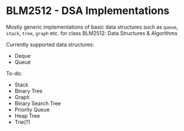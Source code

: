 # BLM2512 - DSA Implementations

Mostly generic implementations of basic data structures such as `queue`, `stack`, `tree`, `graph` etc. for class BLM2512: Data Structures & Algorithms

Currently supported data structures:
- Deque
- Queue

To-do:
- Stack
- Binary Tree
- Graph
- Binary Search Tree
- Priority Queue
- Heap Tree
- Trie(?)